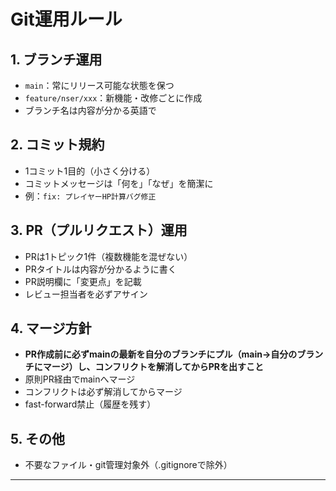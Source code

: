# Git運用ルール

## 1. ブランチ運用
- `main`：常にリリース可能な状態を保つ
- `feature/nser/xxx`：新機能・改修ごとに作成
- ブランチ名は内容が分かる英語で

## 2. コミット規約
- 1コミット1目的（小さく分ける）
- コミットメッセージは「何を」「なぜ」を簡潔に
- 例：`fix: プレイヤーHP計算バグ修正`

## 3. PR（プルリクエスト）運用
- PRは1トピック1件（複数機能を混ぜない）
- PRタイトルは内容が分かるように書く
- PR説明欄に「変更点」を記載
- レビュー担当者を必ずアサイン

## 4. マージ方針
- **PR作成前に必ずmainの最新を自分のブランチにプル（main→自分のブランチにマージ）し、コンフリクトを解消してからPRを出すこと**
- 原則PR経由でmainへマージ
- コンフリクトは必ず解消してからマージ
- fast-forward禁止（履歴を残す）

## 5. その他
- 不要なファイル・git管理対象外（.gitignoreで除外）

---